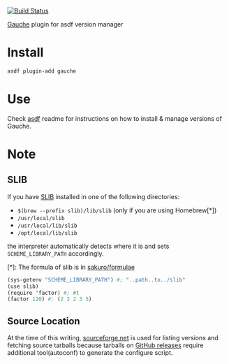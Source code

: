 [![Build Status](https://travis-ci.org/sakuro/asdf-gauche.svg?branch=master)](https://travis-ci.org/sakuro/asdf-gauche)

[Gauche](http://practical-scheme.net/gauche/index.html) plugin for
asdf version manager

# Install

```bash
asdf plugin-add gauche
```

# Use

Check [asdf](https://github.com/asdf-vm/asdf) readme for instructions
on how to install & manage versions of Gauche.

# Note

## SLIB

If you have [SLIB](https://people.csail.mit.edu/jaffer/SLIB) installed
in one of the following directories:

- `$(brew --prefix slib)/lib/slib` (only if you are using Homebrew[*])
- `/usr/local/slib`
- `/usr/local/lib/slib`
- `/opt/local/lib/slib`

the interpreter automatically detects where it is and sets
`SCHEME_LIBRARY_PATH` accordingly.

[*]: The formula of slib is in [sakuro/formulae](https://github.com/sakuro/homebrew-formulae)

```scheme
(sys-getenv "SCHEME_LIBRARY_PATH") #; "..path..to../slib"
(use slib)
(require 'factor) #; #t
(factor 120) #; (2 2 2 3 5)
```

## Source Location

At the time of this writing,
[sourceforge.net](https://sourceforge.net/projects/gauche/files/Gauche/)
is used for listing versions and fetching source tarballs because tarballs on
[GitHub releases](https://github.com/shirok/Gauche/releases) require
additional tool(autoconf) to generate the configure script.
